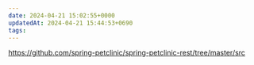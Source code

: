 ```yaml
---
date: 2024-04-21 15:02:55+0000
updatedAt: 2024-04-21 15:44:53+0690
tags: 
---
```

https://github.com/spring-petclinic/spring-petclinic-rest/tree/master/src